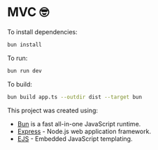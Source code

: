# MVC 🤓

To install dependencies:

```bash
bun install
```

To run:

```bash
bun run dev
```

To build:

```bash
bun build app.ts --outdir dist --target bun
```

This project was created using:

-   [Bun](https://bun.sh) is a fast all-in-one JavaScript runtime.
-   [Express](https://expressjs.com/) - Node.js web application framework.
-   [EJS](https://ejs.co/) - Embedded JavaScript templating.
